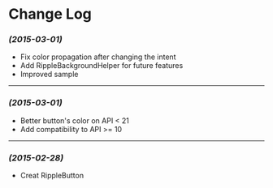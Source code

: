 # Change Log

### *(2015-03-01)*
 * Fix color propagation after changing the intent
 * Add RippleBackgroundHelper for future features
 * Improved sample

--------------

### *(2015-03-01)*
 * Better button's color on API < 21
 * Add compatibility to API >= 10

--------------

### *(2015-02-28)*
 * Creat RippleButton
